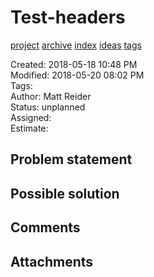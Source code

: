# Test-headers

[project](../agilemarkdown-project.md) [archive](archive.md) [index](../index.md) [ideas](../ideas.md) [tags](../tags.md)

Created: 2018-05-18 10:48 PM  
Modified: 2018-05-20 08:02 PM  
Tags:   
Author: Matt Reider  
Status: unplanned  
Assigned:   
Estimate:   

## Problem statement

## Possible solution

## Comments

## Attachments
